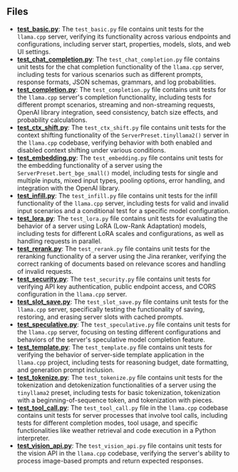 
## Files
- **[test_basic.py](unit/test_basic.py.driver.md)**: The `test_basic.py` file contains unit tests for the `llama.cpp` server, verifying its functionality across various endpoints and configurations, including server start, properties, models, slots, and web UI settings.
- **[test_chat_completion.py](unit/test_chat_completion.py.driver.md)**: The `test_chat_completion.py` file contains unit tests for the chat completion functionality of the `llama.cpp` server, including tests for various scenarios such as different prompts, response formats, JSON schemas, grammars, and log probabilities.
- **[test_completion.py](unit/test_completion.py.driver.md)**: The `test_completion.py` file contains unit tests for the `llama.cpp` server's completion functionality, including tests for different prompt scenarios, streaming and non-streaming requests, OpenAI library integration, seed consistency, batch size effects, and probability calculations.
- **[test_ctx_shift.py](unit/test_ctx_shift.py.driver.md)**: The `test_ctx_shift.py` file contains unit tests for the context shifting functionality of the `ServerPreset.tinyllama2()` server in the `llama.cpp` codebase, verifying behavior with both enabled and disabled context shifting under various conditions.
- **[test_embedding.py](unit/test_embedding.py.driver.md)**: The `test_embedding.py` file contains unit tests for the embedding functionality of a server using the `ServerPreset.bert_bge_small()` model, including tests for single and multiple inputs, mixed input types, pooling options, error handling, and integration with the OpenAI library.
- **[test_infill.py](unit/test_infill.py.driver.md)**: The `test_infill.py` file contains unit tests for the infill functionality of the `llama.cpp` server, including tests for valid and invalid input scenarios and a conditional test for a specific model configuration.
- **[test_lora.py](unit/test_lora.py.driver.md)**: The `test_lora.py` file contains unit tests for evaluating the behavior of a server using LoRA (Low-Rank Adaptation) models, including tests for different LoRA scales and configurations, as well as handling requests in parallel.
- **[test_rerank.py](unit/test_rerank.py.driver.md)**: The `test_rerank.py` file contains unit tests for the reranking functionality of a server using the Jina reranker, verifying the correct ranking of documents based on relevance scores and handling of invalid requests.
- **[test_security.py](unit/test_security.py.driver.md)**: The `test_security.py` file contains unit tests for verifying API key authentication, public endpoint access, and CORS configuration in the `llama.cpp` server.
- **[test_slot_save.py](unit/test_slot_save.py.driver.md)**: The `test_slot_save.py` file contains unit tests for the `llama.cpp` server, specifically testing the functionality of saving, restoring, and erasing server slots with cached prompts.
- **[test_speculative.py](unit/test_speculative.py.driver.md)**: The `test_speculative.py` file contains unit tests for the `llama.cpp` server, focusing on testing different configurations and behaviors of the server's speculative model completion feature.
- **[test_template.py](unit/test_template.py.driver.md)**: The `test_template.py` file contains unit tests for verifying the behavior of server-side template application in the `llama.cpp` project, including tests for reasoning budget, date formatting, and generation prompt inclusion.
- **[test_tokenize.py](unit/test_tokenize.py.driver.md)**: The `test_tokenize.py` file contains unit tests for the tokenization and detokenization functionalities of a server using the `tinyllama2` preset, including tests for basic tokenization, tokenization with a beginning-of-sequence token, and tokenization with pieces.
- **[test_tool_call.py](unit/test_tool_call.py.driver.md)**: The `test_tool_call.py` file in the `llama.cpp` codebase contains unit tests for server processes that involve tool calls, including tests for different completion modes, tool usage, and specific functionalities like weather retrieval and code execution in a Python interpreter.
- **[test_vision_api.py](unit/test_vision_api.py.driver.md)**: The `test_vision_api.py` file contains unit tests for the vision API in the `llama.cpp` codebase, verifying the server's ability to process image-based prompts and return expected responses.
